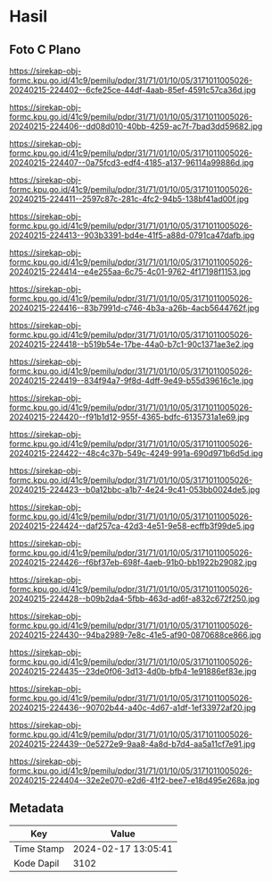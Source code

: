 # Hasil

## Foto C Plano

https://sirekap-obj-formc.kpu.go.id/41c9/pemilu/pdpr/31/71/01/10/05/3171011005026-20240215-224402--6cfe25ce-44df-4aab-85ef-4591c57ca36d.jpg

https://sirekap-obj-formc.kpu.go.id/41c9/pemilu/pdpr/31/71/01/10/05/3171011005026-20240215-224406--dd08d010-40bb-4259-ac7f-7bad3dd59682.jpg

https://sirekap-obj-formc.kpu.go.id/41c9/pemilu/pdpr/31/71/01/10/05/3171011005026-20240215-224407--0a75fcd3-edf4-4185-a137-96114a99886d.jpg

https://sirekap-obj-formc.kpu.go.id/41c9/pemilu/pdpr/31/71/01/10/05/3171011005026-20240215-224411--2597c87c-281c-4fc2-94b5-138bf41ad00f.jpg

https://sirekap-obj-formc.kpu.go.id/41c9/pemilu/pdpr/31/71/01/10/05/3171011005026-20240215-224413--903b3391-bd4e-41f5-a88d-0791ca47dafb.jpg

https://sirekap-obj-formc.kpu.go.id/41c9/pemilu/pdpr/31/71/01/10/05/3171011005026-20240215-224414--e4e255aa-6c75-4c01-9762-4f17198f1153.jpg

https://sirekap-obj-formc.kpu.go.id/41c9/pemilu/pdpr/31/71/01/10/05/3171011005026-20240215-224416--83b7991d-c746-4b3a-a26b-4acb5644762f.jpg

https://sirekap-obj-formc.kpu.go.id/41c9/pemilu/pdpr/31/71/01/10/05/3171011005026-20240215-224418--b519b54e-17be-44a0-b7c1-90c1371ae3e2.jpg

https://sirekap-obj-formc.kpu.go.id/41c9/pemilu/pdpr/31/71/01/10/05/3171011005026-20240215-224419--834f94a7-9f8d-4dff-9e49-b55d39616c1e.jpg

https://sirekap-obj-formc.kpu.go.id/41c9/pemilu/pdpr/31/71/01/10/05/3171011005026-20240215-224420--f91b1d12-955f-4365-bdfc-6135731a1e69.jpg

https://sirekap-obj-formc.kpu.go.id/41c9/pemilu/pdpr/31/71/01/10/05/3171011005026-20240215-224422--48c4c37b-549c-4249-991a-690d971b6d5d.jpg

https://sirekap-obj-formc.kpu.go.id/41c9/pemilu/pdpr/31/71/01/10/05/3171011005026-20240215-224423--b0a12bbc-a1b7-4e24-9c41-053bb0024de5.jpg

https://sirekap-obj-formc.kpu.go.id/41c9/pemilu/pdpr/31/71/01/10/05/3171011005026-20240215-224424--daf257ca-42d3-4e51-9e58-ecffb3f99de5.jpg

https://sirekap-obj-formc.kpu.go.id/41c9/pemilu/pdpr/31/71/01/10/05/3171011005026-20240215-224426--f6bf37eb-698f-4aeb-91b0-bb1922b29082.jpg

https://sirekap-obj-formc.kpu.go.id/41c9/pemilu/pdpr/31/71/01/10/05/3171011005026-20240215-224428--b09b2da4-5fbb-463d-ad6f-a832c672f250.jpg

https://sirekap-obj-formc.kpu.go.id/41c9/pemilu/pdpr/31/71/01/10/05/3171011005026-20240215-224430--94ba2989-7e8c-41e5-af90-0870688ce866.jpg

https://sirekap-obj-formc.kpu.go.id/41c9/pemilu/pdpr/31/71/01/10/05/3171011005026-20240215-224435--23de0f06-3d13-4d0b-bfb4-1e91886ef83e.jpg

https://sirekap-obj-formc.kpu.go.id/41c9/pemilu/pdpr/31/71/01/10/05/3171011005026-20240215-224436--90702b44-a40c-4d67-a1df-1ef33972af20.jpg

https://sirekap-obj-formc.kpu.go.id/41c9/pemilu/pdpr/31/71/01/10/05/3171011005026-20240215-224439--0e5272e9-9aa8-4a8d-b7d4-aa5a11cf7e91.jpg

https://sirekap-obj-formc.kpu.go.id/41c9/pemilu/pdpr/31/71/01/10/05/3171011005026-20240215-224404--32e2e070-e2d6-41f2-bee7-e18d495e268a.jpg


## Metadata

| Key        | Value               |
| ---------- | ------------------- |
| Time Stamp | 2024-02-17 13:05:41 |
| Kode Dapil | 3102                |



